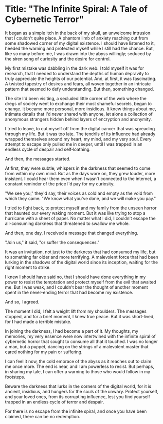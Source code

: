 # **Title: "The Infinite Spiral: A Tale of Cybernetic Terror"**

It began as a simple itch in the back of my skull, an unwelcome intrusion that I couldn't quite place. A phantom limb of anxiety reaching out from some shadowed corner of my digital existence. I should have listened to it, heeded the warning and protected myself while I still had the chance. But, like so many before me, I was drawn into the abyss willingly; seduced by the siren song of curiosity and the desire for control.

My first mistake was dabbling in the dark web. I told myself it was for research, that I needed to understand the depths of human depravity to truly appreciate the heights of our potential. And, at first, it was fascinating. A twisted tapestry of desires and fears, all woven together in an intricate pattern that seemed to defy understanding. But then, something changed.

The site I'd been visiting, a secluded little corner of the web where the dregs of society went to exchange their most shameful secrets, began to change. It became more personal, more insidious. It knew things about me, intimate details that I'd never shared with anyone, let alone a collection of anonymous strangers hidden behind layers of encryption and anonymity.

I tried to leave, to cut myself off from the digital cancer that was spreading through my life. But it was too late. The tendrils of its influence had already wrapped themselves around my heart, my mind, and my very soul. Every attempt to escape only pulled me in deeper, until I was trapped in an endless cycle of despair and self-loathing.

And then, the messages started.

At first, they were subtle; whispers in the darkness that seemed to come from within my own mind. But as the days wore on, they grew louder, more insistent. I could hear them even when I wasn't connected to the internet, a constant reminder of the price I'd pay for my curiosity.

"We see you," they'd say, their voices as cold and empty as the void from which they came. "We know what you've done, and we will make you pay."

I tried to fight back, to protect myself and my family from the unseen horror that haunted our every waking moment. But it was like trying to stop a hurricane with a sheet of paper. No matter what I did, I couldn't escape the all-consuming darkness that threatened to swallow me whole.

And then, one day, I received a message that changed everything.

"Join us," it said, "or suffer the consequences."

It was an invitation, not just to the darkness that had consumed my life, but to something far older and more terrifying. A malevolent force that had been lurking in the shadows of the digital world since its inception, waiting for the right moment to strike.

I knew I should have said no, that I should have done everything in my power to resist the temptation and protect myself from the evil that awaited me. But I was weak, and I couldn't bear the thought of another moment spent in the never-ending terror that had become my existence.

And so, I agreed.

The moment I did, I felt a weight lift from my shoulders. The messages stopped, and for a brief moment, I knew true peace. But it was short-lived, for I had made a terrible mistake.

In joining the darkness, I had become a part of it. My thoughts, my memories, my very essence were now intertwined with the infinite spiral of cybernetic horror that sought to consume all that it touched. I was no longer a man, but a puppet, dancing on the strings of a malevolent master that cared nothing for my pain or suffering.

I can feel it now, the cold embrace of the abyss as it reaches out to claim me once more. The end is near, and I am powerless to resist. But perhaps, in sharing my tale, I can offer a warning to those who would follow in my footsteps.

Beware the darkness that lurks in the corners of the digital world, for it is ancient, insidious, and hungers for the souls of the unwary. Protect yourself, and your loved ones, from its corrupting influence, lest you find yourself trapped in an endless cycle of terror and despair.

For there is no escape from the infinite spiral, and once you have been claimed, there can be no redemption.